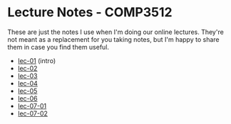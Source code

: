 # Lecture Notes - COMP3512

These are just the notes I use when I'm doing our online lectures. They're not meant as a replacement for you taking notes, but I'm happy to share them in case you find them useful.

- [lec-01](01-2021-09-09-thu.md) (intro)
- [lec-02](02-2021-09-14-tue.md)
- [lec-03](03-2021-09-16-thu.md)
- [lec-04](04-2021-09-21-tue.md)
- [lec-05](05-2021-09-23-thu.md)
- [lec-06](06-2021-09-28-tue.md)
- [lec-07-01](07-01-2021-09-30-thu.md)
- [lec-07-02](07-02-2021-09-30-thu.md)

